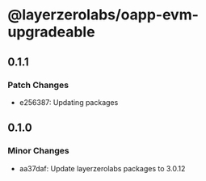 # @layerzerolabs/oapp-evm-upgradeable

## 0.1.1

### Patch Changes

- e256387: Updating packages

## 0.1.0

### Minor Changes

- aa37daf: Update layerzerolabs packages to 3.0.12
